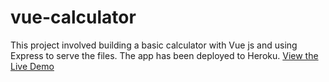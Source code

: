 # vue-calculator
This project involved building a basic calculator with Vue js and using Express to serve the files. 
The app has been deployed to Heroku. 
<a href="https://vue-calculator.herokuapp.com/">View the Live Demo</a>
